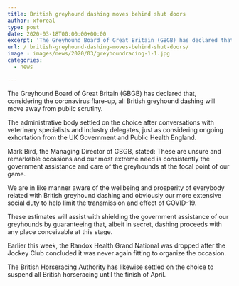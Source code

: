 ```yaml
---
title: British greyhound dashing moves behind shut doors
author: xforeal 
type: post
date: 2020-03-18T00:00:00+00:00
excerpt: 'The Greyhound Board of Great Britain (GBGB) has declared that, considering the coronavirus flare-up, all British greyhound dashing will move behind shut doors '
url: / british-greyhound-dashing-moves-behind-shut-doors/
image : images/news/2020/03/greyhoundracing-1-1.jpg
categories:
  - news

---
```

The Greyhound Board of Great Britain (GBGB) has declared that, considering the coronavirus flare-up, all British greyhound dashing will move away from public scrutiny. 

The administrative body settled on the choice after conversations with veterinary specialists and industry delegates, just as considering ongoing exhortation from the UK Government and Public Health England. 

Mark Bird, the Managing Director of GBGB, stated: These are unsure and remarkable occasions and our most extreme need is consistently the government assistance and care of the greyhounds at the focal point of our game. 

We are in like manner aware of the wellbeing and prosperity of everybody related with British greyhound dashing and obviously our more extensive social duty to help limit the transmission and effect of COVID-19. 

These estimates will assist with shielding the government assistance of our greyhounds by guaranteeing that, albeit in secret, dashing proceeds with any place conceivable at this stage. 

Earlier this week, the Randox Health Grand National was dropped after the Jockey Club concluded it was never again fitting to organize the occasion. 

The British Horseracing Authority has likewise settled on the choice to suspend all British horseracing until the finish of April.